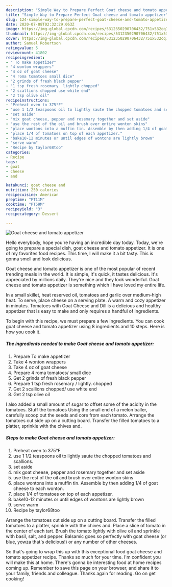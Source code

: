 ```yaml
---
description: "Simple Way to Prepare Perfect Goat cheese and tomato appetizer"
title: "Simple Way to Prepare Perfect Goat cheese and tomato appetizer"
slug: 124-simple-way-to-prepare-perfect-goat-cheese-and-tomato-appetizer
date: 2020-07-08T02:32:29.063Z
image: https://img-global.cpcdn.com/recipes/5312350290706432/751x532cq70/goat-cheese-and-tomato-appetizer-recipe-main-photo.jpg
thumbnail: https://img-global.cpcdn.com/recipes/5312350290706432/751x532cq70/goat-cheese-and-tomato-appetizer-recipe-main-photo.jpg
cover: https://img-global.cpcdn.com/recipes/5312350290706432/751x532cq70/goat-cheese-and-tomato-appetizer-recipe-main-photo.jpg
author: Samuel Robertson
ratingvalue: 5
reviewcount: 41802
recipeingredient:
- " To make appetizer"
- "4 wonton wrappers"
- "4 oz of goat cheese"
- "4 roma tomatoes small dice"
- "2 grinds of fresh black pepper"
- "1 tsp fresh rosemary  lightly chopped"
- "2 scallions chopped use white end"
- "2 tsp olive oil"
recipeinstructions:
- "Preheat oven to 375°F"
- "use 1 1/2 teaspoons oil to lightly saute the chopped tomatoes and scallions."
- "set aside"
- "mix goat cheese, pepper and rosemary together and set aside"
- "use the rest of the oil and brush over entire wonton skins"
- "place wontons into a muffin tin. Assemble by then adding 1/4 of goat cheese to each wonton."
- "place 1/4 of tomatoes on top of each appetizer."
- "bake10-12 minutes or until edges of wontons are lightly brown"
- "serve warm"
- "Recipe by taylor68too"
categories:
- Recipe
tags:
- goat
- cheese
- and

katakunci: goat cheese and 
nutrition: 250 calories
recipecuisine: American
preptime: "PT11M"
cooktime: "PT59M"
recipeyield: "3"
recipecategory: Dessert

---
```



![Goat cheese and tomato appetizer](https://img-global.cpcdn.com/recipes/5312350290706432/751x532cq70/goat-cheese-and-tomato-appetizer-recipe-main-photo.jpg)

Hello everybody, hope you're having an incredible day today. Today, we're going to prepare a special dish, goat cheese and tomato appetizer. It is one of my favorites food recipes. This time, I will make it a bit tasty. This is gonna smell and look delicious.

Goat cheese and tomato appetizer is one of the most popular of recent trending meals in the world. It is simple, it's quick, it tastes delicious. It's appreciated by millions daily. They're nice and they look wonderful. Goat cheese and tomato appetizer is something which I have loved my entire life.

In a small skillet, heat reserved oil, tomatoes and garlic over medium-high heat. To serve, place cheese on a serving plate. A warm and cozy appetizer in minutes. Tomatoes with Goat Cheese and Dill is a delicious and healthy appetizer that is easy to make and only requires a handful of ingredients.


To begin with this recipe, we must prepare a few ingredients. You can cook goat cheese and tomato appetizer using 8 ingredients and 10 steps. Here is how you cook it.

<!--inarticleads1-->

##### The ingredients needed to make Goat cheese and tomato appetizer:

1. Prepare  To make appetizer
1. Take 4 wonton wrappers
1. Take 4 oz of goat cheese
1. Prepare 4 roma tomatoes/ small dice
1. Get 2 grinds of fresh black pepper
1. Prepare 1 tsp fresh rosemary / lightly. chopped
1. Get 2 scallions chopped/ use white end
1. Get 2 tsp olive oil


I also added a small amount of sugar to offset some of the acidity in the tomatoes. Stuff the tomatoes Using the small end of a melon baller, carefully scoop out the seeds and core from each tomato. Arrange the tomatoes cut side up on a cutting board. Transfer the filled tomatoes to a platter, sprinkle with the chives and. 

<!--inarticleads2-->

##### Steps to make Goat cheese and tomato appetizer:

1. Preheat oven to 375°F
1. use 1 1/2 teaspoons oil to lightly saute the chopped tomatoes and scallions.
1. set aside
1. mix goat cheese, pepper and rosemary together and set aside
1. use the rest of the oil and brush over entire wonton skins
1. place wontons into a muffin tin. Assemble by then adding 1/4 of goat cheese to each wonton.
1. place 1/4 of tomatoes on top of each appetizer.
1. bake10-12 minutes or until edges of wontons are lightly brown
1. serve warm
1. Recipe by taylor68too


Arrange the tomatoes cut side up on a cutting board. Transfer the filled tomatoes to a platter, sprinkle with the chives and. Place a slice of tomato in the center of each tart. Brush the tomato lightly with olive oil and sprinkle with basil, salt, and pepper. Balsamic goes so perfectly with goat cheese (or blue, yowza that&#39;s delicious!) or any number of other cheeses. 

So that's going to wrap this up with this exceptional food goat cheese and tomato appetizer recipe. Thanks so much for your time. I'm confident you will make this at home. There's gonna be interesting food at home recipes coming up. Remember to save this page on your browser, and share it to your family, friends and colleague. Thanks again for reading. Go on get cooking!
